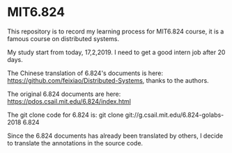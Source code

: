 # MIT6.824

This repository is to record my learning process for MIT6.824 course, it is a famous course on distributed systems.

My study start from today, 17,2,2019. I need to get a good intern job after 20 days.

The Chinese translation of 6.824's documents is here: https://github.com/feixiao/Distributed-Systems, thanks to the authors.

The original 6.824 documents are here: https://pdos.csail.mit.edu/6.824/index.html

The git clone code for 6.824 is: git clone git://g.csail.mit.edu/6.824-golabs-2018 6.824

Since the 6.824 documents has already been translated by others, I decide to translate the annotations in the source code.
